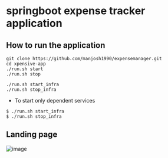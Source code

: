 # springboot expense tracker application

## How to run the application

```shell
git clone https://github.com/manjosh1990/expensemanager.git
cd xpensive-app
./run.sh start
./run.sh stop

./run.sh start_infra
./run.sh stop_infra
```

* To start only dependent services
```shell
$ ./run.sh start_infra
$ ./run.sh stop_infra
```
## Landing page
![image](https://github.com/manjosh1990/expensemanager/assets/29533013/27be5be0-4884-4fea-b07e-b872b6d119c0)
